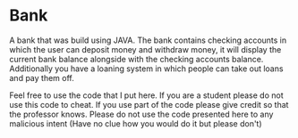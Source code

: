 # Bank
A bank that was build using JAVA. The bank contains checking accounts in which the user can deposit money and withdraw money, it will display the current bank balance alongside with the checking accounts balance. Additionally you have a loaning system in which people can take out loans and pay them off.



Feel free to use the code that I put here. If you are a student please do not use this code to cheat. If you use part of the code please give credit so that the professor knows. Please do not use the code presented here to any malicious intent (Have no clue how you would do it but please don't)
